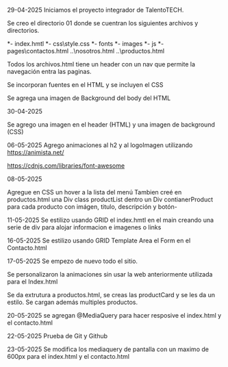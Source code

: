 29-04-2025 Iniciamos el proyecto integrador de TalentoTECH.

Se creo el directorio 01 donde se cuentran los siguientes archivos y directorios.

*- index.hmtl
*- css\style.css
*- fonts
*- images
*- js
*- pages\contactos.html ..\nosotros.html ..\productos.html

Todos los archivos.html tiene un header con un nav que permite la navegación entra las paginas. 

Se incorporan fuentes en el HTML y se incluyen el CSS

Se agrega una imagen de Background del body del HTML

30-04-2025

Se agrego una imagen en el header (HTML) y una imagen de background (CSS)

06-05-2025 
Agrego animaciones al h2 y al logoImagen utilizando  https://animista.net/ 

https://cdnjs.com/libraries/font-awesome

08-05-2025

Agregue en CSS un hover a la lista del menú 
Tambien creé en productos.html una Div class productList dentro un Div contianerProduct para cada producto con imágen, titulo, descripción y botón-

11-05-2025
Se estilizo usando GRID el index.hmtl en el main creando una serie de div para alojar informacion e imagenes o links

16-05-2025 
Se estilizo usando GRID Template Area el Form en el Contacto.html

17-05-2025
Se empezo de nuevo todo el sitio.

Se personalizaron la animaciones sin usar la web anteriormente utilizada para el Index.html

Se da extrutura a productos.html, se creas las productCard y se les da un estilo. Se cargan además multiples productos. 

20-05-2025
se agregan @MediaQuery para hacer resposive el index.html y el contacto.html

22-05-2025
Prueba de Git y Github

23-05-2025
Se modifica los mediaquery de pantalla con un maximo de 600px para el index.html y el contacto.html